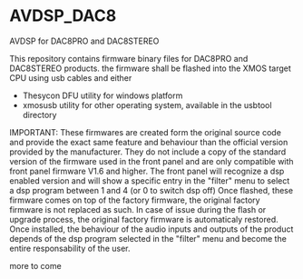 # AVDSP_DAC8
AVDSP for DAC8PRO and DAC8STEREO

This repository contains firmware binary files for DAC8PRO and DAC8STEREO products.
the firmware shall be flashed into the XMOS target CPU using usb cables and either
- Thesycon DFU utility for windows platform
- xmosusb utility for other operating system, available in the usbtool directory

IMPORTANT:
These firmwares are created form the original source code and provide the exact same feature and behaviour than the official version provided by the manufacturer.
They do not include a copy of the standard version of the firmware used in the front panel and are only compatible with front panel firmware V1.6 and higher.
The front panel will recognize a dsp enabled version and will show a specific entry in the "filter" menu to select a dsp program between 1 and 4 (or 0 to switch dsp off)
Once flashed, these firmware comes on top of the factory firmware, the original factory firmware is not replaced as such.
In case of issue during the flash or upgrade process, the original factory firmware is automaticaly restored.
Once installed, the behaviour of the audio inputs and outputs of the product depends of the dsp program selected in the "filter" menu and become the entire responsability of the user.

more to come

